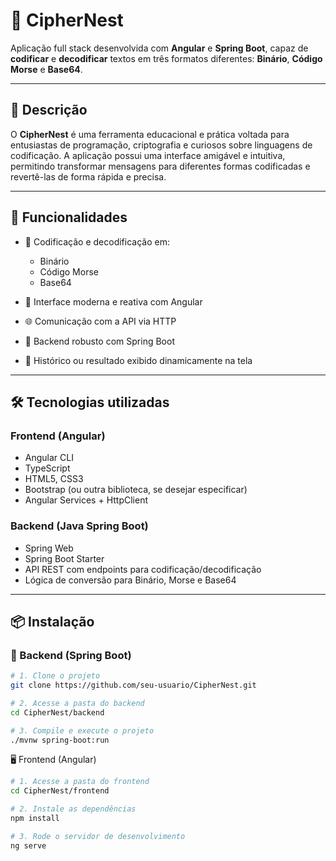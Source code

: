 # 🔐 CipherNest

Aplicação full stack desenvolvida com **Angular** e **Spring Boot**, capaz de **codificar** e **decodificar** textos em três formatos diferentes: **Binário**, **Código Morse** e **Base64**.

---

## 🚀 Descrição

O **CipherNest** é uma ferramenta educacional e prática voltada para entusiastas de programação, criptografia e curiosos sobre linguagens de codificação. A aplicação possui uma interface amigável e intuitiva, permitindo transformar mensagens para diferentes formas codificadas e revertê-las de forma rápida e precisa.

---

## 🧠 Funcionalidades

- 🔁 Codificação e decodificação em:
  - Binário
  - Código Morse
  - Base64

- 📩 Interface moderna e reativa com Angular
- 🌐 Comunicação com a API via HTTP
- 🔐 Backend robusto com Spring Boot
- 📄 Histórico ou resultado exibido dinamicamente na tela

---

## 🛠️ Tecnologias utilizadas

### Frontend (Angular)
- Angular CLI
- TypeScript
- HTML5, CSS3
- Bootstrap (ou outra biblioteca, se desejar especificar)
- Angular Services + HttpClient

### Backend (Java Spring Boot)
- Spring Web
- Spring Boot Starter
- API REST com endpoints para codificação/decodificação
- Lógica de conversão para Binário, Morse e Base64

---

## 📦 Instalação

### 🔧 Backend (Spring Boot)

```bash
# 1. Clone o projeto
git clone https://github.com/seu-usuario/CipherNest.git

# 2. Acesse a pasta do backend
cd CipherNest/backend

# 3. Compile e execute o projeto
./mvnw spring-boot:run
```

🖥️ Frontend (Angular)
```bash
# 1. Acesse a pasta do frontend
cd CipherNest/frontend

# 2. Instale as dependências
npm install

# 3. Rode o servidor de desenvolvimento
ng serve
